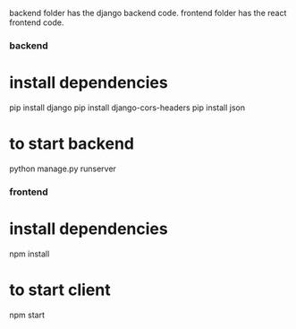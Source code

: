 backend folder has the django backend code.
frontend folder has the react frontend code.

### backend

# install dependencies
pip install django
pip install django-cors-headers
pip install json

# to start backend
python manage.py runserver


### frontend

# install dependencies
npm install

# to start client
npm start


